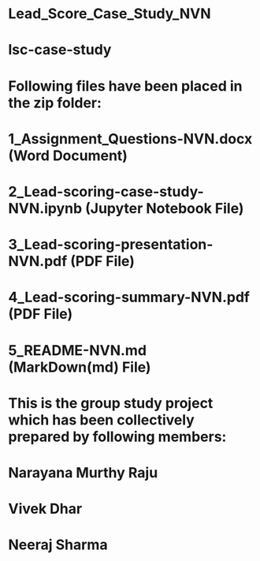 # Lead_Score_Case_Study_NVN

# lsc-case-study

# Following files have been placed in the zip folder:
# ##################################################

# 1_Assignment_Questions-NVN.docx       (Word Document)
# 2_Lead-scoring-case-study-NVN.ipynb   (Jupyter Notebook File)
# 3_Lead-scoring-presentation-NVN.pdf   (PDF File)
# 4_Lead-scoring-summary-NVN.pdf        (PDF File)
# 5_README-NVN.md                       (MarkDown(md) File)

# This is the group study project which has been collectively prepared by following members:
# Narayana Murthy Raju
# Vivek Dhar
# Neeraj Sharma
